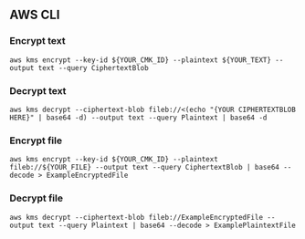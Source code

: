 ## AWS CLI
### Encrypt text
`aws kms encrypt --key-id ${YOUR_CMK_ID} --plaintext ${YOUR_TEXT} --output text --query CiphertextBlob`
### Decrypt text
`aws kms decrypt --ciphertext-blob fileb://<(echo "{YOUR CIPHERTEXTBLOB HERE}" | base64 -d) --output text --query Plaintext | base64 -d`

### Encrypt file
`aws kms encrypt --key-id ${YOUR_CMK_ID} --plaintext fileb://${YOUR_FILE} --output text --query CiphertextBlob | base64 --decode > ExampleEncryptedFile`

### Decrypt file
`aws kms decrypt --ciphertext-blob fileb://ExampleEncryptedFile --output text --query Plaintext | base64 --decode > ExamplePlaintextFile`
